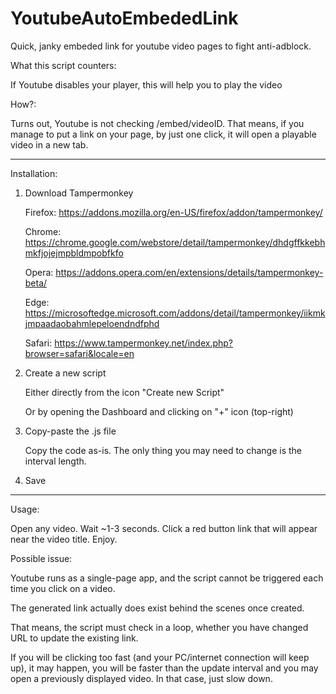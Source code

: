 # YoutubeAutoEmbededLink
Quick, janky embeded link for youtube video pages to fight anti-adblock.

What this script counters:

If Youtube disables your player, this will help you to play the video

How?:

Turns out, Youtube is not checking /embed/videoID. That means, if you manage to put a link on your page, by just one click, it will open a playable video in a new tab.



**************************************************************************
Installation:


1) Download Tampermonkey

   Firefox: https://addons.mozilla.org/en-US/firefox/addon/tampermonkey/

   Chrome: https://chrome.google.com/webstore/detail/tampermonkey/dhdgffkkebhmkfjojejmpbldmpobfkfo

   Opera: https://addons.opera.com/en/extensions/details/tampermonkey-beta/

   Edge: https://microsoftedge.microsoft.com/addons/detail/tampermonkey/iikmkjmpaadaobahmlepeloendndfphd

   Safari: https://www.tampermonkey.net/index.php?browser=safari&locale=en

3) Create a new script
   
   Either directly from the icon "Create new Script"
   
   Or by opening the Dashboard and clicking on "+" icon (top-right)

5) Copy-paste the .js file
   
   Copy the code as-is. The only thing you may need to change is the interval length.

6) Save



************************************************************************
Usage:

Open any video. Wait ~1-3 seconds. Click a red button link that will appear near the video title. Enjoy.

Possible issue:

Youtube runs as a single-page app, and the script cannot be triggered each time you click on a video.

The generated link actually does exist behind the scenes once created.

That means, the script must check in a loop, whether you have changed URL to update the existing link.

If you will be clicking too fast (and your PC/internet connection will keep up), it may happen, you will be faster than the update interval and you may open a previously displayed video. In that case, just slow down.


